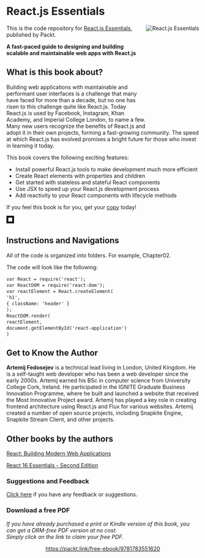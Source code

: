 # React.js Essentials

<a href="https://www.packtpub.com/web-development/reactjs-essentials?utm_source=github&utm_medium=repository&utm_campaign=9781783551620 "><img src="https://d1ldz4te4covpm.cloudfront.net/sites/default/files/imagecache/ppv4_main_book_cover/ReactJSEssentials.png" alt="React.js Essentials" height="256px" align="right"></a>

This is the code repository for [React.js Essentials](https://www.packtpub.com/web-development/reactjs-essentials?utm_source=github&utm_medium=repository&utm_campaign=9781783551620 ), published by Packt.

**A fast-paced guide to designing and building scalable and maintainable web apps with React.js**

## What is this book about?
Building web applications with maintainable and performant user interfaces is a challenge that many have faced for more than a decade, but no one has risen to this challenge quite like React.js. Today React.js is used by Facebook, Instagram, Khan Academy, and Imperial College London, to name a few. Many new users recognize the benefits of React.js and adopt it in their own projects, forming a fast-growing community. The speed at which React.js has evolved promises a bright future for those who invest in learning it today.

This book covers the following exciting features:
* Install powerful React.js tools to make development much more efficient 
* Create React elements with properties and children 
* Get started with stateless and stateful React components 
* Use JSX to speed up your React.js development process 
* Add reactivity to your React components with lifecycle methods 

If you feel this book is for you, get your [copy](https://www.amazon.com/dp/1783551623) today!

<a href="https://www.packtpub.com/?utm_source=github&utm_medium=banner&utm_campaign=GitHubBanner"><img src="https://raw.githubusercontent.com/PacktPublishing/GitHub/master/GitHub.png" 
alt="https://www.packtpub.com/" border="5" /></a>

## Instructions and Navigations
All of the code is organized into folders. For example, Chapter02.

The code will look like the following:
```
var React = require('react');
var ReactDOM = require('react-dom');
var reactElement = React.createElement(
'h1',
{ className: 'header' }
);
ReactDOM.render(
reactElement,
document.getElementById('react-application')
)
```


## Get to Know the Author
**Artemij Fedosejev**
 is a technical lead living in London, United Kingdom. He is a self-taught web developer who has been a web developer since the early 2000s. Artemij earned his BSc in computer science from University College Cork, Ireland. He participated in the IGNITE Graduate Business Innovation Programme, where he built and launched a website that received the Most Innovative Project award. Artemij has played a key role in creating frontend architecture using React.js and Flux for various websites. Artemij created a number of open source projects, including Snapkite Engine, Snapkite Stream Client, and other projects.


## Other books by the authors
[React: Building Modern Web Applications](https://www.packtpub.com/web-development/react-building-modern-web-applications?utm_source=github&utm_medium=repository&utm_campaign=)

[React 16 Essentials - Second Edition](https://www.packtpub.com/web-development/react-16-essentials-second-edition?utm_source=github&utm_medium=repository&utm_campaign=9781787126046 )


### Suggestions and Feedback
[Click here](https://docs.google.com/forms/d/e/1FAIpQLSdy7dATC6QmEL81FIUuymZ0Wy9vH1jHkvpY57OiMeKGqib_Ow/viewform) if you have any feedback or suggestions.


### Download a free PDF

 <i>If you have already purchased a print or Kindle version of this book, you can get a DRM-free PDF version at no cost.<br>Simply click on the link to claim your free PDF.</i>
<p align="center"> <a href="https://packt.link/free-ebook/9781783551620">https://packt.link/free-ebook/9781783551620 </a> </p>